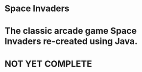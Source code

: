 # Space Invaders
#
# The classic arcade game Space Invaders re-created using Java.
#
# NOT YET COMPLETE
